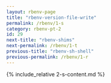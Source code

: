 ```yaml
---
layout: rbenv-page
title: "rbenv-version-file-write"
permalink: /rbenv/1-s
category: rbenv-pt-2
id: 29
next-title: "rbenv-shims"
next-permalink: /rbenv/1-t
previous-title: "rbenv-sh-shell"
previous-permalink: /rbenv/1-r
---
```


{% include_relative 2-s-content.md %}
